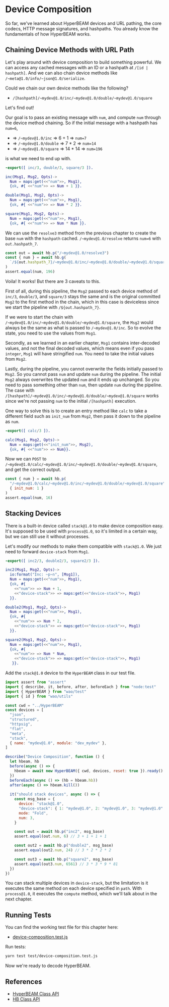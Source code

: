 # Device Composition

So far, we've learned about HyperBEAM devices and URL pathing, the core codecs, HTTP message signatures, and hashpaths. You already know the fundamentals of how HyperBEAM works.

## Chaining Device Methods with URL Path

Let's play around with device composition to build something powerful. We can access any cached messages with an ID or a hashpath at `/[id | hashpath]`. And we can also chain device methods like `/~meta@1.0/info/~json@1.0/serialize`.

Could we chain our own device methods like the following?

- `/[hashpath]/~mydev@1.0/inc/~mydev@1.0/double/~mydev@1.0/square`

Let's find out!

Our goal is to pass an existing message with `num`, and compute `num` through the device method chaining. So if the initial message with a hashpath has `num=6`,

- => `/~mydev@1.0/inc` => 6 + 1 => `num=7`
- => `/~mydev@1.0/double` => 7 * 2 => `num=14`
- => `/~mydev@1.0/square` => 14 * 14 => `num=196`

is what we need to end up with.

```erlang [/HyperBEAM/src/dev_mydev.erl]
-export([ inc/3, double/3, square/3 ]).

inc(Msg1, Msg2, Opts)->
  Num = maps:get(<<"num">>, Msg1),
  {ok, #{ <<"num">> => Num + 1 }}.

double(Msg1, Msg2, Opts)->
  Num = maps:get(<<"num">>, Msg1),
  {ok, #{ <<"num">> => Num * 2 }}.

square(Msg1, Msg2, Opts)->
  Num = maps:get(<<"num">>, Msg1),
  {ok, #{ <<"num">> => Num * Num }}.
```

We can use the `resolve3` method from the previous chapter to create the base `num` with the `hashpath` cached. `/~mydev@1.0/resolve` returns `num=6` with `out.hashpath_7`.

```js [/test/device-composition.test.js]
const out = await hb.p("/~mydev@1.0/resolve3")
const { num } = await hb.g(
  `/${out.hashpath_7}/~mydev@1.0/inc/~mydev@1.0/double/~mydev@1.0/square`
)
assert.equal(num, 196)
```
Voila! It works! But there are 3 caveats to this.

First of all, during this pipeline, the `Msg2` passed to each device method of `inc/3`, `double/3`, and `square/3` stays the same and is the original committed `Msg2` to the first method in the chain, which in this case is deviceless since we start the pipeline with `/${out.hashpath_7}`.

If we were to start the chain with `/~mydev@1.0/inc/~mydev@1.0/double/~mydev@1.0/square`, the `Msg2` would always be the same as what is passed to `/~mydev@1.0/inc`. So to evolve the state, you need to use the values from `Msg1`.

Secondly, as we learned in an earlier chapter, `Msg1` contains inter-decoded values, and not the final decoded values, which means even if you pass `integer`, `Msg1` will have stringified `num`. You need to take the initial values from `Msg2`.

Lastly, during the pipeline, you cannot overwrite the fields initially passed to `Msg2`. So you cannot pass `num` and update `num` during the pipeline. The initial `Msg2` always overwrites the updated `num` and it ends up unchanged. So you need to pass something other than `num`, then update `num` during the pipeline. The case with `/[hashpath]/~mydev@1.0/inc/~mydev@1.0/double/~mydev@1.0/square` works since we're not passing `num` to the initial `/[hashpath]` execution.

One way to solve this is to create an entry method like `calc` to take a different field such as `init_num` from `Msg2`, then pass it down to the pipeline as `num`.

```erlang [/HyperBEAM/src/dev_mydev.erl]
-export([ calc/3 ]).

calc(Msg1, Msg2, Opts)->
  Num = maps:get(<<"init_num">>, Msg2),
  {ok, #{ <<"num">> => Num}}.
```

Now we can `POST` to `/~mydev@1.0/calc/~mydev@1.0/inc/~mydev@1.0/double/~mydev@1.0/square`, and get the correct output.

```js [/test/device-composition.test.js]
const { num } = await hb.p(
  "/~mydev@1.0/calc/~mydev@1.0/inc/~mydev@1.0/double/~mydev@1.0/square",
  { init_num: 1 }
)
assert.equal(num, 16)
```

## Stacking Devices

There is a built-in device called `stack@1.0` to make device composition easy. It's supposed to be used with `process@1.0`, so it's limited in a certain way, but we can still use it without processes.

Let's modify our methods to make them compatible with `stack@1.0`. We just need to forward `device-stack` from `Msg1`.

```erlang [/HyperBEAM/src/dev_mydev.erl]
-export([ inc2/3, double2/3, square2/3 ]).

inc2(Msg1, Msg2, Opts)->
  io:format("Inc: ~p~n", [Msg1]),
  Num = maps:get(<<"num">>, Msg1),
  {ok, #{ 
    <<"num">> => Num + 1, 
    <<"device-stack">> => maps:get(<<"device-stack">>, Msg1)
  }}.

double2(Msg1, Msg2, Opts)->
  Num = maps:get(<<"num">>, Msg1),
  {ok, #{ 
    <<"num">> => Num * 2,
    <<"device-stack">> => maps:get(<<"device-stack">>, Msg1)
  }}.

square2(Msg1, Msg2, Opts)->
  Num = maps:get(<<"num">>, Msg1),
  {ok, #{ 
    <<"num">> => Num * Num,
    <<"device-stack">> => maps:get(<<"device-stack">>, Msg1)
   }}.
```

Add the `stack@1.0` device to the `HyperBEAM` class in our test file.

```js [/test/device-composition.test.js]
import assert from "assert"
import { describe, it, before, after, beforeEach } from "node:test"
import { HyperBEAM } from "wao/test"
import { id } from "wao/utils"

const cwd = "../HyperBEAM"
const devices = [
  "json",
  "structured",
  "httpsig",
  "flat",
  "meta",
  "stack",
  { name: "mydev@1.0", module: "dev_mydev" },
]

describe("Device Composition", function () {
  let hbeam, hb
  before(async () => {
    hbeam = await new HyperBEAM({ cwd, devices, reset: true }).ready()
  })
  beforeEach(async () => (hb = hbeam.hb))
  after(async () => hbeam.kill())
  
  it("should stack devices", async () => {
    const msg_base = {
      device: "stack@1.0",
      "device-stack": { 1: "mydev@1.0", 2: "mydev@1.0", 3: "mydev@1.0" },
      mode: "Fold",
      num: 3,
    }

    const out = await hb.p("inc2", msg_base)
    assert.equal(out.num, 6) // 3 + 1 + 1 + 1

    const out2 = await hb.p("double2", msg_base)
    assert.equal(out2.num, 24) // 3 * 2 * 2 * 2

    const out3 = await hb.p("square2", msg_base)
    assert.equal(out3.num, 6561) // 3 * 3 * 9 * 81
  })
})
```

You can stack multiple devices in `device-stack`, but the limitation is it executes the same method on each device specified in `path`. With `process@1.0`, it executes the `compute` method, which we'll talk about in the next chapter.

## Running Tests

You can find the working test file for this chapter here:

- [device-composition.test.js](https://github.com/weavedb/wao/blob/master/dhfs-tutorial-app/test/device-composition.test.js)

Run tests:

```bash
yarn test test/device-composition.test.js
```

Now we're ready to decode HyperBEAM.

## References

- [HyperBEAM Class API](/api/hyperbeam)
- [HB Class API](/api/hb)
